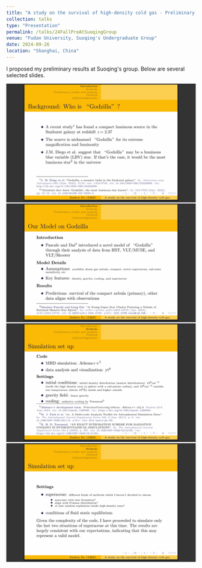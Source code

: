```yaml
---
title: "A study on the survival of high-density cold gas - Preliminary results from the Athena++ simulation of the nebula powered by the star cluster 'Godzilla'"
collection: talks
type: "Presentation"
permalink: /talks/24FallPreAtSuoqingGroup
venue: "Fudan University, Suoqing's Undergraduate Group"
date: 2024-09-26
location: "Shanghai, China"
---
```


I proposed my preliminary results at Suoqing's group. Below are several selected slides.

![](PreAtSuoqingBG.png)
![](PreAtSuoqingModel.png)
![](PreAtSuoqingSetUp1.png)
![](PreAtSuoqingSetUp2.png)